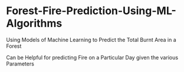 # Forest-Fire-Prediction-Using-ML-Algorithms

Using Models of Machine Learning to Predict the Total Burnt Area in a Forest

Can be Helpful for predicting Fire on a Particular Day given the various Parameters
